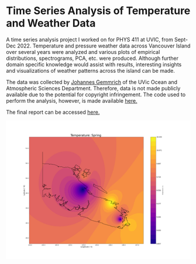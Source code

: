 # Time Series Analysis of Temperature and Weather Data

A time series analysis project I worked on for PHYS 411 at UVIC, from Sept-Dec 2022. Temperature and pressure weather data across Vancouver Island over several years were analyzed and various plots of empirical distributions, spectrograms, PCA, etc. were produced. Although further domain specific knowledge would assist with results, interesting insights and visualizations of weather patterns across the island can be made. 

The data was collected by [Johannes Gemmrich](https://web.uvic.ca/~gemmrich/) of the UVic Ocean and Atmospheric Sciences Department. Therefore, data is not made publicly available due to the potential for copyright infringement. The code used to perform the analysis, however, is made available [here.](https://github.com/bfrizzell01/phys411-project/tree/main/src)

The final report can be accessed [here.](https://github.com/bfrizzell01/phys411-project/blob/main/report/project_report.pdf)

![](img/figs/gridding_temp_spring.png)

